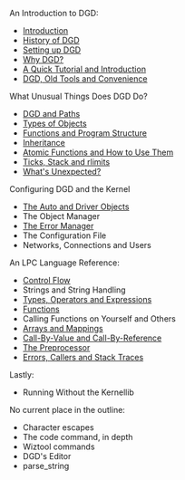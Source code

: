 An Introduction to DGD:

* [Introduction](01_Introduction.md)
* [History of DGD](02_History.md)
* [Setting up DGD](03_SettingUpDGD.md)
* [Why DGD?](04_WhyDGD.md)
* [A Quick Tutorial and Introduction](05_Tutorial.md)
* [DGD, Old Tools and Convenience](06_Convenience.md)

What Unusual Things Does DGD Do?

* [DGD and Paths](10_Paths.md)
* [Types of Objects](11_ObjectTypes.md)
* [Functions and Program Structure](12_ProgramStructure.md)
* [Inheritance](13_Inheritance.md)
* [Atomic Functions and How to Use Them](15_Atomic.md)
* [Ticks, Stack and rlimits](16_Rlimits.md)
* [What's Unexpected?](18_Unexpected.md)

Configuring DGD and the Kernel

* [The Auto and Driver Objects](20_AutoDriver.md)
* The Object Manager
* [The Error Manager](23_ErrorManager.md)
* The Configuration File
* Networks, Connections and Users

An LPC Language Reference:

* [Control Flow](30_ControlFlow.md)
* Strings and String Handling
* [Types, Operators and Expressions](32_Expressions.md)
* [Functions](33_Functions.md)
* Calling Functions on Yourself and Others
* [Arrays and Mappings](37_ArraysMappings.md)
* [Call-By-Value and Call-By-Reference](38_AddressesReferences.md)
* [The Preprocessor](39_Preprocessor.md)
* [Errors, Callers and Stack Traces](3A_ErrorsCallers.md)

Lastly:

* Running Without the Kernellib



No current place in the outline:

* Character escapes
* The code command, in depth
* Wiztool commands
* DGD's Editor
* parse_string
